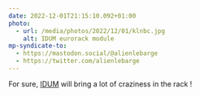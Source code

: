 ```yaml
---
date: 2022-12-01T21:15:10.092+01:00
photo:
  - url: /media/photos/2022/12/01/klnbc.jpg
    alt: IDUM eurorack module
mp-syndicate-to:
  - https://mastodon.social/@alienlebarge
  - https://twitter.com/alienlebarge
---
```

For sure, [IDUM](https://www.mysticcircuits.com//product/idum) will bring a lot of craziness in the rack !

